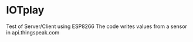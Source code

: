 # IOTplay

Test of Server/Client using ESP8266
The code writes values from a sensor in api.thingspeak.com
